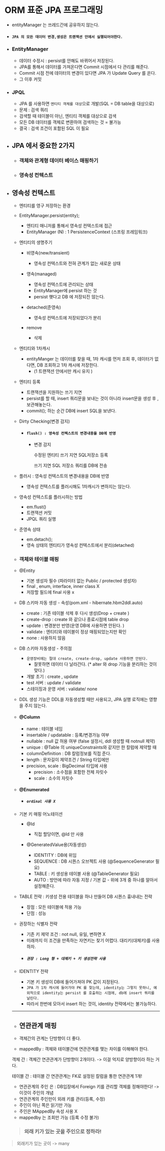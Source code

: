  # ORM 표준 JPA 프로그래밍 

- entityManager 는 쓰레드간에 공유하지 않는다. 
- #### `JPA 의 모든 데이터 변경,생성은 트랜잭션 안에서 실행되어야한다. `


- ### EntityManager
    -   데이터 수정시 : persist를 안해도 바뀌어서 저장된다.
    -   JPA를 통해서 데이터를 가져온다면 Commit 시점에서 다 관리를 해준다.
    -   Commit 시점 전에 데이터의 변경이 있다면 JPA 가 Update Query 를 쏜다.
    -   그 이후 커밋
    
- ### JPQL
    - JPA 를 사용하면 `엔티티 객체를 대상`으로 개발(SQL = DB table을 대상으로)
    - 문제 : 검색 쿼리
    - 검색할 때 테이블이 아닌, 엔티티 객체를 대상으로 검색
    - 모든 DB 데이터를 객체로 변환하여 검색하는 것 = 불가능
    - 결국 : 검색 조건이 포함된 SQL 이 필요
    
- ## JPA 에서 중요한 2가지
    - ### 객체와 관계형 데이터 베이스 매핑하기
    - ### 영속성 컨텍스트 
    
    
- ## 영속성 컨텍스트
    - 엔티티를 영구 저장하는 환경
    - EntityManager.persist(entity); 
        - 엔티티 매니저를 통해서 영속성 컨텍스트에 접근 
        - EntityManager (N) : 1 PersistenceContext (스프링 프레임워크)
        
    - 엔티티의 생명주기
        - 비영속(new/transient)
            - 영속성 컨텍스트와 전혀 관계가 없는 새로운 상태
            
        - 영속(managed)
            - 영속성 컨텍스트에 관리되는 상태
            - EntityManager에 persist 하는 것 
            - persist 햿다고 DB 에 저장되진 않는다. 
            
        - detached(준영속)
            - 영속성 컨텍스트에 저장되었다가 분리
        - remove
            - 삭제
    - 엔티티와 1차캐시
        - entityManger 는 데이터를 찾을 때, 1차 캐시를 먼저 조회 후, 
         데이터가 없다면, DB 조회하고 1차 캐시에 저장한다. 
            - (1 트랜잭션 안에서만 캐시 유지 )
    - 엔티티 등록
        - 트랜잭션을 지원하는 쓰기 지연
        - persist를 할 때, insert 쿼리문을 보내는 것이 아니라 insert문을 생성 후 , 보관해놓는다. 
        - commit(); 하는 순간 DB에 insert SQL을 보낸다. 
        
    - Dirty Checking(변경 감지)
         - #### `flush() : 영속성 컨텍스트의 변경내용을 DB에 반영` 
            -   변경 감지 
             
                수정된 엔티티 쓰기 지연 SQL저장소 등록 
              
                쓰기 지연 SQL 저장소 쿼리를 DB에 전송 
                              
    - 플러시 : 영속성 컨텍스트의 변경내용을 DB에 반영
        - 영속성 컨텍스트를 플러시해도 1차캐시가 변하지는 않는다. 
        
        
   - 영속성 컨텍스트를 플러시하는 방법
        - em.flust()
        - 트랜잭션 커밋
        - JPQL 쿼리 실행 
        
        
   - 준영속 상태
        - em.detach();
        - 영속 상태의 엔티티가 영속성 컨텍스트에서 분리(detached)
    
    
   - ### 객체와 테이블 매핑 
    - @Entity  
        - 기본 생성자 필수 (파라미터 없는 Public / protected 생성자)
        - final , enum, interface, inner class X
        - 저장할 필드에 final 사용 x
        
   - DB 스키마 자동 생성 - 속성(pom.xml - hibernate.hbm2ddl.auto)
        - create :   기존 테이블 삭제 후 다시 생성(Drop + create )
        - create-drop :  create 와 같으나 종료시점에 table drop
        - update : 변경분만 반영(운영 DB에 사용하면 안된다. )
        - validate : 엔티티와 테이블이 정상 매핑되었는지만 확인
        - none : 사용하지 않음 
   
   - DB 스키마 자동생성 - 주의점
        - `운영장비에는 절대 create, create-drop, update 사용하면 안된다. ` 
            - 잘못하면 데이터 다 날라간다. (* alter 와 drop 기능을 분리하는 것이 맞다.)
        - 개발 초기 : create , update
        - test 서버 : update / validate
        - 스테이징과 운영 서버 : validate/ none
        
   - DDL 생성 기능은 DDL을 자동생성할 때만 사용되고, JPA 실행 로직에는 영향을 주지 않는다. 
   
   - #### @Column
        - name : 테이블 네임 
        - insertable / updatable : 등록/변경가능 여부
        - nullable : null 값 허용 여부 (false 설정시, ddl 생성할 때 notnull 제약)
        - unique : @Table 의 uniqueConstraints와 같지만 한 칼럼에 제약할 때
        - columnDefinition : DB 칼럼정보를 직접 준다. 
        - length : 문자길이 제약조건 / String 타입에만
        - precision, scale : BigDecimal 타입에 사용
            - precision : 소수점을 포함한 전체 자릿수
            - scale : 소수의 자릿수 
   - #### @Enumerated 
        - ##### `ordinal 사용 X`
        
   - 기본 키 매핑 어노테이션
     - @Id 
        - 직접 할당이면, @Id 만 사용
        
     - @GeneratedValue용(자동생성)
        - IDENTITY : DB에 위임
        - SEQUENCE : DB 시퀀스 오브젝트 사용 (@SequenceGenerator 필요)
        - TABLE : 키 생성용 테이블 사용 (@TableGenerator 필요)
        - AUTO : 방언에 따라 자동 지정 / 기본 값 - 위에 3개 중 하나를 알아서 설정해준다. 
   
   - TABLE 전략
        : 키생성 전용 테이블을 하나 만들어 DB 시퀀스 흉내내는 전략
        - 장점 : 모든 테이블에 적용 가능
        - 단점 : 성능 
        
   - 권장하는 식별자 전략 
        - 기존 키 제약 조건 : not null, 유일, 변하면 X
        - 미래까지 이 조건을 만족하는 자연키는 찾기 어렵다. 대리키(대체키)를 사용하자. 
        - ##### `권장 : Long 형 + 대체키 + 키 생성전략 사용 `
        
   - IDENTITY 전략
        - 기본 키 생성이 DB에 들어가져야 PK 값이 지정된다. 
        - `JPA 가 1차 캐시에 들어가야 PK 를 찾는데, identity는 그렇지 못하니, 예외적으로 identity는 persist 를 호출하는 시점에, db에 insert 쿼리를 날린다. `
        - 따라서 한번에 모아서 insert 하는 것이, identity 전략에서는 불가능하다. 

  --------------------------
  
  - ## 연관관계 매핑 
  
  
   -  객체간의 관계는 단방향이 더 좋다.
   
   - mappedBy : 객체와 테이블간에 연관관계를 맺는 차이를 이해해야 한다. 
   
   객체 간 : 객체간 연관관계가 단방향이 2개이다. -> 이걸 억지로 양방향이라 하는 거다.
   
    
   테이블 간 : 테이블 간 연관관계는 FK로 설정된 칼럼을 통한 연관관계 1개!
   
   - 연관관계의 주인 은 : DB입장에서 Foreign 키를 관리할 객체를 정해야한다!  -> 이것이 주인의 개념
   - 연관관계의 주인만이 외래 키를 관리(등록, 수정)
   - 주인이 아닌 쪽은 읽기만 가능
   - 주인은 MAppedBy 속성 사용 X
   - mappedby 는 조회만 가능 (등록 수정 불가)
   
   
   >  ### 외래 키가 있는 곳을 주인으로 정하라! 
> 외래키가 있는 곳이 -> many 